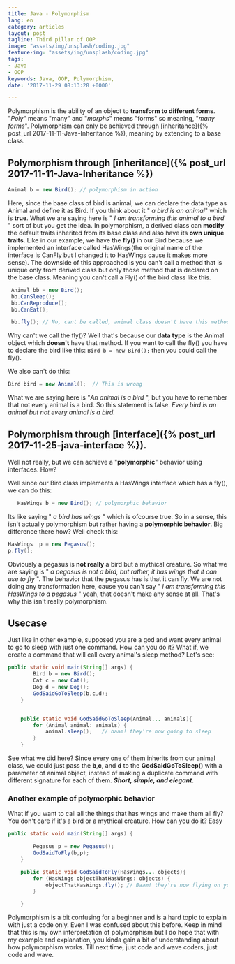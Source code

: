 ```yaml
---
title: Java - Polymorphism
lang: en
category: articles
layout: post
tagline: Third pillar of OOP
image: "assets/img/unsplash/coding.jpg"
feature-img: "assets/img/unsplash/coding.jpg"
tags:
- Java
- OOP
keywords: Java, OOP, Polymorphism, 
date: '2017-11-29 08:13:28 +0000'

---
```


Polymorphism is the ability of an object to **transform to different forms**. "*Poly*" means "many" and "*morphs*" means "forms" so meaning, "*many forms*". Polymorphism can only be achieved through [inheritance]({% post_url 2017-11-11-Java-Inheritance %}), meaning by extending to a base class.

<!--break-->

## Polymorphism through [inheritance]({% post_url 2017-11-11-Java-Inheritance %})

``` java
Animal b = new Bird(); // polymorphism in action
```
			
Here, since the base class of bird is animal, we can declare the data type as Animal and define it as Bird. If you think about it " *a bird is an animal*" which is **true**. What we are saying here is " *I am transforming this animal to a bird* " sort of but you get the idea.  In polymorphism, a derived class can **modify** the default traits inherited from its base class and also have its **own unique traits**. Like in our example, we have the **fly()** in our Bird because we implemented an interface called HasWings(the original name of the interface is CanFly but I changed it to HasWings cause it makes more sense).  The downside of this approached is you can't call a method that is unique only from derived class but only those method that is declared on the base class. Meaning you can't call a Fly() of the bird class like this.

``` java
 Animal bb = new Bird();
 bb.CanSleep();
 bb.CanReproduce();
 bb.CanEat();

 bb.fly(); // No, cant be called, animal class doesn't have this method
```

Why can't we call the fly()? Well that's because our **data type** is the Animal object which  **doesn't** have that method. If you want to call the fly() you have to declare the bird  like this: `Bird b = new Bird();`  then you could call the fly().

We also can't do this:

``` java
Bird bird = new Animal();  // This is wrong
```

What we are saying here is "*An animal is a bird* ", but you have to remember that not every animal is a bird. So this statement is false. *Every bird is an animal but not every animal is a bird*.


## Polymorphism through [interface]({% post_url 2017-11-25-java-interface %}).

Well not really, but we can  achieve a "**polymorphic**" behavior using interfaces. How? 

Well since our Bird class implements a HasWings interface which has a fly(), we can do this:

``` java
   HasWings b = new Bird(); // polymorphic behavior 
```

Its like saying " *a bird has wings* " which is ofcourse true. So in a sense, this isn't actually polymorphism but rather having a **polymorphic behavior**. Big difference there how? Well check this:

``` java
HasWings  p = new Pegasus();
p.fly();
```

Obviously a pegasus is **not really** a bird but a  mythical creature. So what we are  saying is " *a pegasus is not a bird, but rather, it has wings that it can use to fly* ". The behavior that the pegasus has is that it can fly. We are not doing any transformation here,  cause you can't say " *I am transforming this HasWings to a pegasus* " yeah, that doesn't make any sense at all. That's why this isn't really polymorphism.


## Usecase
Just like in other example, supposed you are a god and want every animal to go to sleep with just one command. How can you do it? What if, we create a command that will call every animal's sleep method? Let's see:

``` java
public static void main(String[] args) {
        Bird b = new Bird();
        Cat c = new Cat();
        Dog d = new Dog();
        GodSaidGoToSleep(b,c,d);
    }


    public static void GodSaidGoToSleep(Animal... animals){
        for (Animal animal: animals) {
            animal.sleep();   // baam! they're now going to sleep
        }
    }
```

See what we did here? Since every one of them inherits from our animal class, we could just pass the **b**,**c**, and **d** to the **GodSaidGoToSleep()** with a parameter of animal object, instead of making a duplicate command with different signature for each of them.  ***Short, simple, and elegant***.


### Another example of polymorphic behavior

What if you want to call all the things that has wings and make them all fly? You don't care if it's a bird or a mythical creature.  How can you do it? Easy


``` java
public static void main(String[] args) {

        Pegasus p = new Pegasus();
        GodSaidToFly(b,p);
    }

    public static void GodSaidToFly(HasWings... objects){
        for (HasWings objectThatHasWings: objects) {
            objectThatHasWings.fly(); // Baam! they're now flying on your command
        }

    }
```





Polymorphism is a bit confusing for a beginner and is  a hard topic to explain with just a code only. Even I was confused about this before. Keep in mind that this is my own interpretation of polymorphism but I do hope that with my example and explanation, you kinda gain a bit of understanding about how polymorphism works. Till next time, just code and wave coders, just code and wave.